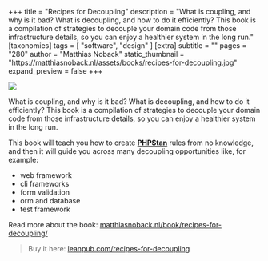 +++
title = "Recipes for Decoupling"
description = "What is coupling, and why is it bad? What is decoupling, and how to do it efficiently? This book is a compilation of strategies to decouple your domain code from those infrastructure details, so you can enjoy a healthier system in the long run."
[taxonomies]
tags = [ "software", "design" ]
[extra]
subtitle = ""
pages = "280"
author = "Matthias Noback"
static_thumbnail = "https://matthiasnoback.nl/assets/books/recipes-for-decoupling.jpg"
expand_preview = false
+++

<img border="0" src="https://matthiasnoback.nl/assets/books/recipes-for-decoupling.jpg" >

<!-- more -->

What is coupling, and why is it bad? What is decoupling, and how to do it efficiently? This book is a compilation of
strategies to decouple your domain code from those infrastructure details, so you can enjoy a healthier system in the
long run.

This book will teach you how to create [**PHPStan**](https://phpstan.org/) rules from no knowledge, and then it will 
guide you across many decoupling opportunities like, for example:
- web framework
- cli frameworks
- form validation
- orm and database
- test framework

Read more about the book: [matthiasnoback.nl/book/recipes-for-decoupling/](https://matthiasnoback.nl/book/recipes-for-decoupling/) 

> Buy it here: [leanpub.com/recipes-for-decoupling](https://leanpub.com/recipes-for-decoupling)
